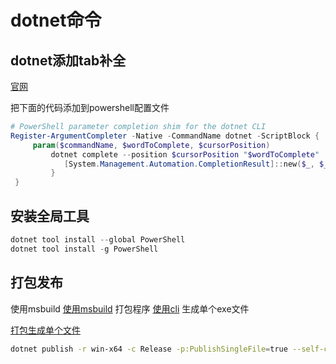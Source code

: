 # dotnet命令

## dotnet添加tab补全

[官网](https://docs.microsoft.com/zh-cn/dotnet/core/tools/enable-tab-autocomplete)

把下面的代码添加到powershell配置文件

```powershell
# PowerShell parameter completion shim for the dotnet CLI
Register-ArgumentCompleter -Native -CommandName dotnet -ScriptBlock {
     param($commandName, $wordToComplete, $cursorPosition)
         dotnet complete --position $cursorPosition "$wordToComplete" | ForEach-Object {
            [System.Management.Automation.CompletionResult]::new($_, $_, 'ParameterValue', $_)
         }
 }
 ```

## 安装全局工具

```powershell
dotnet tool install --global PowerShell
dotnet tool install -g PowerShell
```

## 打包发布

使用msbuild
[使用msbuild](https://docs.microsoft.com/zh-cn/visualstudio/msbuild/msbuild?view=vs-2022)
打包程序
[使用cli](https://docs.microsoft.com/zh-cn/dotnet/core/deploying/deploy-with-cli)
生成单个exe文件

[打包生成单个文件](https://docs.microsoft.com/zh-cn/dotnet/core/deploying/single-file)

```bash
dotnet publish -r win-x64 -c Release -p:PublishSingleFile=true --self-contained false
```

